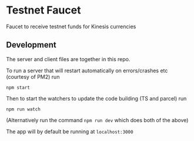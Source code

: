 # Testnet Faucet

Faucet to receive testnet funds for Kinesis currencies

## Development

The server and client files are together in this repo.

To run a server that will restart automatically on errors/crashes etc (courtesy of PM2) run

`npm start`

Then to start the watchers to update the code building (TS and parcel) run

`npm run watch`

(Alternatively run the command `npm run dev` which does both of the above)

The app will by default be running at `localhost:3000`